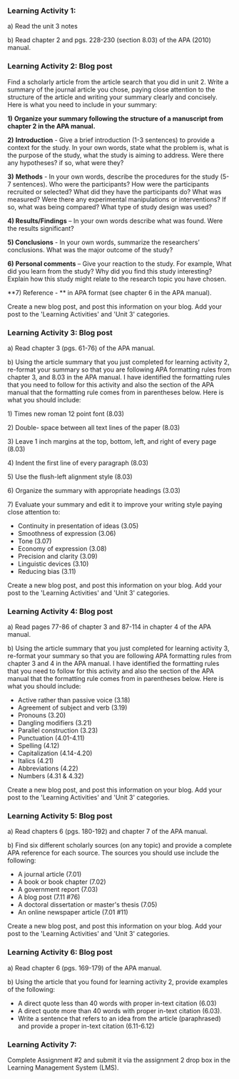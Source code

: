 ### Learning Activity 1:

a\) Read the unit 3 notes

b\) Read chapter 2 and pgs. 228-230 \(section 8.03\) of the APA \(2010\) manual.

### Learning Activity 2: Blog post

Find a scholarly article from the article search that you did in unit 2.  Write a summary of the journal article you chose, paying close attention to the structure of the article and writing your summary clearly and concisely. Here is what you need to include in your summary:

**1\)** **Organize your summary following the structure of a manuscript from chapter 2 in the APA manual.**

**2\)** **Introduction** - Give a brief introduction \(1-3 sentences\) to provide a context for the study. In your own words, state what the problem is, what is the purpose of the study, what the study is aiming to address.  Were there any hypotheses? if so, what were they?

**3\)** **Methods** - In your own words, describe the procedures for the study \(5-7 sentences\). Who were the participants? How were the participants recruited or selected?  What did they have the participants do?  What was measured? Were there any experimental manipulations or interventions? If so, what was being compared? What type of study design was used?

**4\) Results/Findings** – In your own words describe what was found. Were the results significant?

**5\) Conclusions** - In your own words, summarize the researchers’ conclusions. What was the major outcome of the study?

**6\) Personal comments** – Give your reaction to the study. For example,  What did you learn from the study? Why did you find this study interesting? Explain how this study might relate to the research topic you have chosen.

**7\) Reference - ** in APA format \(see chapter 6 in the APA manual\).

Create a new blog post, and post this information on your blog.  Add your post to the 'Learning Activities' and 'Unit 3' categories.

### Learning Activity 3: Blog post

a\) Read chapter 3 \(pgs. 61-76\) of the APA manual.

b\) Using the article summary that you just completed for learning activity 2, re-format your summary so that you are following APA formatting rules from chapter 3, and 8.03 in the APA manual. I have identified the formatting rules that you need to follow for this activity and also the section of the APA manual that the formatting rule comes from in parentheses below.  Here is what you should include:

1\) Times new roman 12 point font \(8.03\)

2\) Double- space between all text lines of the paper \(8.03\)

3\) Leave 1 inch margins at the top, bottom, left, and right of every page \(8.03\)

4\) Indent the first line of every paragraph \(8.03\)

5\) Use the flush-left alignment style \(8.03\)

6\) Organize the summary with appropriate headings \(3.03\)

7\)  Evaluate your summary and edit it to improve your writing style paying close attention to:

* Continuity in presentation of ideas \(3.05\)
* Smoothness of expression \(3.06\)
* Tone \(3.07\)
* Economy of expression \(3.08\)
* Precision and clarity \(3.09\)
* Linguistic devices \(3.10\)
* Reducing bias \(3.11\)

Create a new blog post, and post this information on your blog.  Add your post to the 'Learning Activities' and 'Unit 3' categories.

### Learning Activity 4: Blog post

a\) Read pages 77-86 of chapter 3 and 87-114 in chapter 4 of the APA manual.

b\) Using the article summary that you just completed for learning activity 3, re-format your summary so that you are following APA formatting rules from chapter 3 and 4 in the APA manual. I have identified the formatting rules that you need to follow for this activity and also the section of the APA manual that the formatting rule comes from in parentheses below.  Here is what you should include:

* Active rather than passive voice \(3.18\)
* Agreement of subject and verb \(3.19\)
* Pronouns \(3.20\)
* Dangling modifiers \(3.21\)
* Parallel construction \(3.23\)
* Punctuation \(4.01-4.11\) 
* Spelling \(4.12\)
* Capitalization \(4.14-4.20\)
* Italics \(4.21\)
* Abbreviations \(4.22\)
* Numbers \(4.31 & 4.32\)

Create a new blog post, and post this information on your blog.  Add your post to the 'Learning Activities' and 'Unit 3' categories.

### Learning Activity 5: Blog post

a\) Read chapters 6 \(pgs. 180-192\) and chapter 7 of the APA manual.

b\) Find six different scholarly sources \(on any topic\) and provide a complete APA reference for each source.  The sources you should use include the following:

* A journal article \(7.01\)
* A book or book chapter \(7.02\)
* A government report \(7.03\)
* A blog post \(7.11 \#76\)
* A doctoral dissertation or master's thesis \(7.05\)
* An online newspaper article \(7.01 \#11\)

Create a new blog post, and post this information on your blog.  Add your post to the 'Learning Activities' and 'Unit 3' categories.

### Learning Activity 6: Blog post

a\) Read chapter 6 \(pgs. 169-179\) of the APA manual.

b\) Using the article that you found for learning activity 2, provide examples of the following:

* A direct quote less than 40 words with proper in-text citation \(6.03\)
* A direct quote more than 40 words with proper in-text citation \(6.03\).
* Write a sentence that refers to an idea from the article \(paraphrased\) and provide a proper in-text citation \(6.11-6.12\)

### Learning Activity 7:

Complete Assignment \#2 and submit it via the assignment 2 drop box in the Learning Management System \(LMS\).

